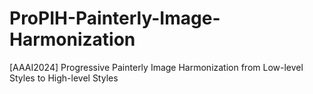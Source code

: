 # ProPIH-Painterly-Image-Harmonization
[AAAI2024] Progressive Painterly Image Harmonization from Low-level Styles to High-level Styles
